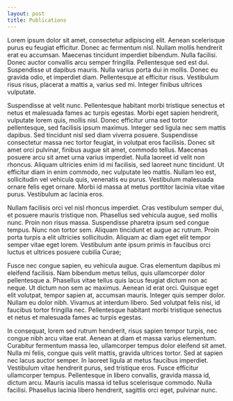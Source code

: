 ```yaml
---
layout: post
title: Publications
---
```


Lorem ipsum dolor sit amet, consectetur adipiscing elit. Aenean scelerisque purus eu feugiat efficitur. Donec ac fermentum nisl. Nullam mollis hendrerit erat eu accumsan. Maecenas tincidunt imperdiet bibendum. Nulla facilisi. Donec auctor convallis arcu semper fringilla. Pellentesque sed est dui. Suspendisse ut dapibus mauris. Nulla varius porta dui in mollis. Donec eu gravida odio, et imperdiet diam. Pellentesque at efficitur risus. Vestibulum risus risus, placerat a mattis a, varius sed mi. Integer finibus ultrices vulputate.

Suspendisse at velit nunc. Pellentesque habitant morbi tristique senectus et netus et malesuada fames ac turpis egestas. Morbi eget sapien hendrerit, vulputate lorem quis, mollis nisl. Donec efficitur urna sed tortor pellentesque, sed facilisis ipsum maximus. Integer sed ligula nec sem mattis dapibus. Sed tincidunt nisl sed diam viverra posuere. Suspendisse consectetur massa nec tortor feugiat, in volutpat eros facilisis. Donec sit amet orci pulvinar, finibus augue sit amet, commodo tellus. Maecenas posuere arcu sit amet urna varius imperdiet. Nulla laoreet id velit non rhoncus. Aliquam ultricies enim id mi facilisis, sed laoreet nunc tincidunt. Ut efficitur diam in enim commodo, nec vulputate leo mattis. Nullam leo est, sollicitudin vel vehicula quis, venenatis eu purus. Vestibulum malesuada ornare felis eget ornare. Morbi id massa at metus porttitor lacinia vitae vitae purus. Vestibulum ac lacinia eros.

Nullam facilisis orci vel nisl rhoncus imperdiet. Cras vestibulum semper dui, et posuere mauris tristique non. Phasellus sed vehicula augue, sed mollis nunc. Proin non risus massa. Suspendisse pharetra ipsum sed congue tempus. Nunc non tortor sem. Aliquam tincidunt et augue ac rutrum. Proin porta turpis a elit ultricies sollicitudin. Aliquam ac diam eget elit tempor semper vitae eget lorem. Vestibulum ante ipsum primis in faucibus orci luctus et ultrices posuere cubilia Curae;

Fusce nec congue sapien, eu vehicula augue. Cras elementum dapibus mi eleifend facilisis. Nam bibendum metus tellus, quis ullamcorper dolor pellentesque a. Phasellus vitae tellus quis lacus feugiat dictum non ac neque. Ut dictum non sem ac maximus. Aenean id erat orci. Quisque eget elit volutpat, tempor sapien at, accumsan mauris. Integer quis semper dolor. Nullam eu dolor nibh. Vivamus at interdum libero. Sed volutpat felis nisi, id faucibus tortor fringilla nec. Pellentesque habitant morbi tristique senectus et netus et malesuada fames ac turpis egestas.

In consequat, lorem sed rutrum hendrerit, risus sapien tempor turpis, nec congue nibh arcu vitae erat. Aenean at diam et massa varius elementum. Curabitur fermentum massa leo, ullamcorper tempus dolor eleifend sit amet. Nulla mi felis, congue quis velit mattis, gravida ultrices tortor. Sed at sapien nec lacus auctor semper. In laoreet ligula at metus faucibus imperdiet. Vestibulum vitae hendrerit purus, sed tristique eros. Fusce efficitur ullamcorper tempus. Pellentesque in libero convallis, gravida massa id, dictum arcu. Mauris iaculis massa id tellus scelerisque commodo. Nulla facilisi. Phasellus lacinia libero hendrerit, sagittis orci eget, pulvinar nunc.
